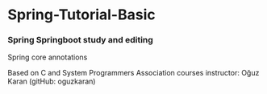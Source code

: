 # Spring-Tutorial-Basic
### Spring Springboot study and editing
Spring core annotations

Based on C and System Programmers Association courses instructor: Oğuz Karan (gitHub: oguzkaran)
